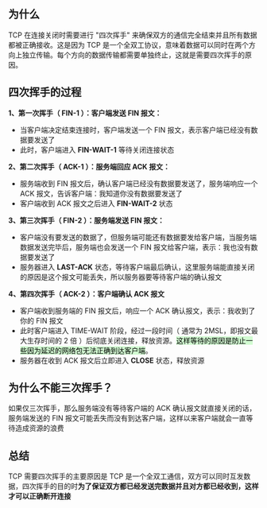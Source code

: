 
## 为什么

TCP 在连接关闭时需要进行 "四次挥手" 来确保双方的通信完全结束并且所有数据都被正确接收。这是因为 TCP 是一个全双工协议，意味着数据可以同时在两个方向上独立传输。每个方向的数据传输都需要单独终止，这就是需要四次挥手的原因。

## 四次挥手的过程

**1、第一次挥手（ FIN-1 ）：客户端发送 FIN 报文：**

- 当客户端决定结束连接时，客户端发送一个 FIN 报文，表示客户端已经没有数据要发送了
- 此时，客户端进入 **FIN-WAIT-1** 等待关闭连接状态

**2、第二次挥手（ ACK-1 ）：服务端回应 ACK 报文：**

- 服务端收到 FIN 报文后，确认客户端已经没有数据要发送了，服务端响应一个 ACK 报文，告诉客户端：我知道你没有数据要发送了
- 客户端收到 ACK 报文之后进入 **FIN-WAIT-2** 状态

**3、第三次挥手（ FIN-2 ）：服务端发送 FIN 报文：**

- 客户端没有要发送的数据了，但服务端可能还有数据要发给客户端，当服务端数据发送完毕后，服务端也会发送一个 FIN 报文给客户端，表示：我也没有数据要发送了
- 服务器进入 **LAST-ACK** 状态，等待客户端最后确认，这里服务端能直接关闭的原因是这个报文可能丢失，所以服务器要等待客户端的确认报文

**4、第四次挥手（ ACK-2 ）：客户端确认 ACK 报文**

- 客户端收到服务端的 FIN 报文后，响应一个 ACK 确认报文，表示：我收到了你的 FIN 报文
- 此时客户端进入 TIME-WAIT 阶段，经过一段时间（ 通常为 2MSL，即报文最大生存时间的 2 倍 ）后彻底关闭连接，释放资源。<mark style="background: #BBFABBA6;">这样等待的原因是防止一些因为延迟的网络包无法正确到达客户端</mark>。
- 服务器在收到 ACK 报文后立即进入 **CLOSE** 状态，释放资源

## 为什么不能三次挥手？

如果仅三次挥手，那么服务端没有等待客户端的 ACK 确认报文就直接关闭的话，服务端发送的 FIN 报文可能丢失而没有到达客户端，这样以来客户端就会一直等待造成资源的浪费

## 总结

TCP 需要四次挥手的主要原因是 TCP 是一个全双工通信，双方可以同时互发数据，四次挥手的目的时**为了保证双方都已经发送完数据并且对方都已经收到，这样才可以正确断开连接**


